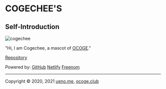 # COGECHEE'S
## Self-Introduction

![cogechee](cogechee_720.png)<br>

"Hi, I am Cogechee, a mascot of [OCOGE](https://ocoge.club)."

[Repository](https://github.com/ocogeclub/cogechee)

Powered by: [GitHub](https://github.com/) [Netlify](https://www.netlify.com/) [Freenom](https://www.freenom.com/)

---

Copyright © 2020, 2021 [ueno.me](https://ueno.me), [ocoge.club](https://ocoge.club/)